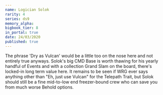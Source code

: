 ```yaml
---
name: Logician Solok
rarity: 4
series: ds9
memory_alpha:
bigbook_tier: 8
in_portal: true
date: 24/03/2020
published: true
---
```


The phrase 'Dry as Vulcan' would be a little too on the nose here and not entirely true anyways. Solok's big CMD Base is worth thawing for his yearly handful of Events and with a collection Grand Slam on the board, there's locked-in long term value here. It remains to be seen if WRG ever says anything other than "Eh, just use Vulcan" for the Telepath Trait, but Solok should still be a fine mid-to-low end freezer-bound crew who can save you from much worse Behold options.
